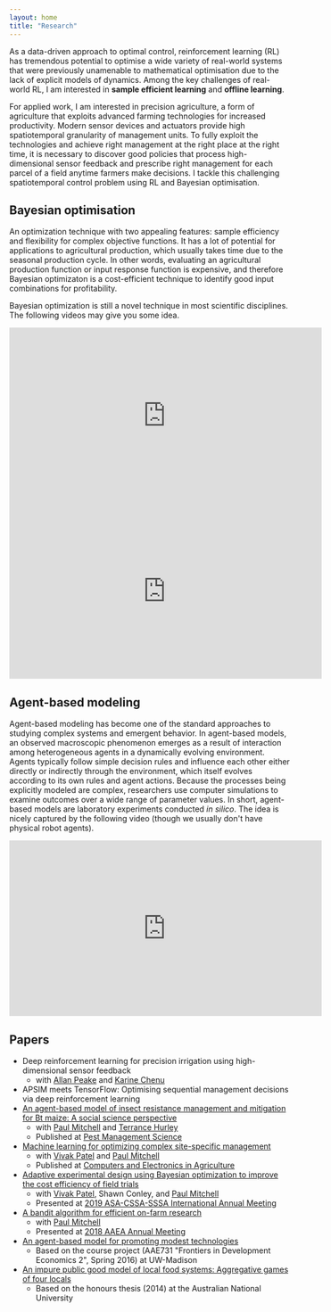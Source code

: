 ```yaml
---
layout: home
title: "Research"
---
```


As a data-driven approach to optimal control, reinforcement learning (RL) has tremendous potential to optimise a wide variety of real-world systems that were previously unamenable to mathematical optimisation due to the lack of explicit models of dynamics. Among the key challenges of real-world RL, I am interested in **sample efficient learning** and **offline learning**.

For applied work, I am interested in precision agriculture, a form of agriculture that exploits advanced farming technologies for increased productivity. Modern sensor devices and actuators provide high spatiotemporal granularity of management units. To fully exploit the technologies and achieve right management at the right place at the right time, it is necessary to discover good policies that process high-dimensional sensor feedback and prescribe right management for each parcel of a field anytime farmers make decisions. I tackle this challenging spatiotemporal control problem using RL and Bayesian optimisation.


## Bayesian optimisation
An optimization technique with two appealing features: sample efficiency and flexibility for complex objective functions. It has a lot of potential for applications to agricultural production, which usually takes time due to the seasonal production cycle. In other words, evaluating an agricultural production function or input response function is expensive, and therefore Bayesian optimizaton is a cost-efficient technique to identify good input combinations for profitability.

Bayesian optimization is still a novel technique in most scientific disciplines. The following videos may give you some idea.<br>
<iframe width="560" height="315" src="https://www.youtube.com/embed/WkZueBgKFYM" frameborder="0" allow="accelerometer; autoplay; encrypted-media; gyroscope; picture-in-picture" allowfullscreen></iframe>

<iframe width="560" height="315" src="https://www.youtube.com/embed/vz3D36VXefI" frameborder="0" allow="accelerometer; autoplay; encrypted-media; gyroscope; picture-in-picture" allowfullscreen></iframe>


## Agent-based modeling
Agent-based modeling has become one of the standard approaches to studying complex systems and emergent behavior. In agent-based models, an observed macroscopic phenomenon emerges as a result of interaction among heterogeneous agents in a dynamically evolving environment. Agents typically follow simple decision rules and influence each other either directly or indirectly through the environment, which itself evolves according to its own rules and agent actions. Because the processes being explicitly modeled are complex, researchers use computer simulations to examine outcomes over a wide range of parameter values. In short, agent-based models are laboratory experiments conducted *in silico*. The idea is nicely captured by the following video (though we usually don't have physical robot agents).
<iframe width="560" height="315" src="https://www.youtube.com/embed/dDsmbwOrHJs" frameborder="0" allow="accelerometer; autoplay; encrypted-media; gyroscope; picture-in-picture" allowfullscreen></iframe>


## Papers
- Deep reinforcement learning for precision irrigation using high-dimensional sensor feedback
  - with [Allan Peake](https://people.csiro.au/P/A/Allan-Peake) and [Karine Chenu](https://researchers.uq.edu.au/researcher/1740)
- APSIM meets TensorFlow: Optimising sequential management decisions via deep reinforcement learning
- [An agent-based model of insect resistance management and mitigation for Bt maize: A social science perspective](https://github.com/ysaikai/BTABM)
  - with [Paul Mitchell](https://aae.wisc.edu/faculty/pdmitchell/) and [Terrance Hurley](https://www.apec.umn.edu/people/terrance-hurley)
  - Published at [Pest Management Science](https://doi.org/10.1002/ps.6016)
- [Machine learning for optimizing complex site-specific management](https://github.com/ysaikai/BOPA)
  - with [Vivak Patel](http://pages.stat.wisc.edu/~vrpatel6/) and [Paul Mitchell](https://aae.wisc.edu/faculty/pdmitchell/)
  - Published at [Computers and Electronics in Agriculture](https://doi.org/10.1016/j.compag.2020.105381)
- [Adaptive experimental design using Bayesian optimization to improve the cost efficiency of field trials](https://github.com/ysaikai/AEDBO)
  - with [Vivak Patel](http://pages.stat.wisc.edu/~vrpatel6/), Shawn Conley, and [Paul Mitchell](https://aae.wisc.edu/faculty/pdmitchell/)
  - Presented at [2019 ASA-CSSA-SSSA International Annual Meeting](https://scisoc.confex.com/scisoc/2019am/meetingapp.cgi/Paper/122496)
- [A bandit algorithm for efficient on-farm research](https://github.com/ysaikai/MABPS)
  - with [Paul Mitchell](https://aae.wisc.edu/faculty/pdmitchell/)
  - Presented at [2018 AAEA Annual Meeting](https://www.aaea.org/meetings/2018-aaea-annual-meeting)
- [An agent-based model for promoting modest technologies](https://github.com/ysaikai/TechAdoption)
  - Based on the course project (AAE731 "Frontiers in Development Economics 2", Spring 2016) at UW-Madison
- [An impure public good model of local food systems: Aggregative games of four locals](https://github.com/ysaikai/LFSGames)
  - Based on the honours thesis (2014) at the Australian National University

